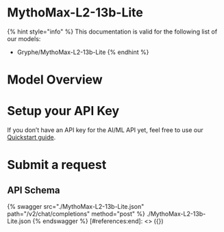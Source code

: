 [#references:start]: <> ({ "template": "openapi" })
# MythoMax-L2-13b-Lite

{% hint style="info" %}
This documentation is valid for the following list of our models:
* Gryphe/MythoMax-L2-13b-Lite
{% endhint %}

# Model Overview


# Setup your API Key
If you don’t have an API key for the AI/ML API yet, feel free to use our [Quickstart guide](https://docs.aimlapi.com/quickstart/setting-up).

# Submit a request
## API Schema
{% swagger src="./MythoMax-L2-13b-Lite.json" path="/v2/chat/completions" method="post" %}
./MythoMax-L2-13b-Lite.json
{% endswagger %}
[#references:end]: <> ({})